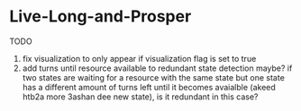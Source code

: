 # Live-Long-and-Prosper

TODO

1) fix visualization to only appear if visualization flag is set to true
2) add turns until resource available to redundant state detection maybe? if two states are waiting for a resource with the same state but one state has a different amount of turns left until it becomes avaialble (akeed htb2a more 3ashan dee new state), is it redundant in this case?
